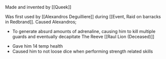 Made and invented by [[Queek]]

Was first used by [[Alexandros Deguilliere]] during [[Event, Raid on barracks in Redbrand]].
Caused Alexandros;
- To generate absurd amounts of adrenaline, causing him to kill multiple guards and eventually decapitate The Reeve [[Raul Lion (Deceased)]]
* Gave him 14 temp health
* Caused him to not loose dice when performing strength related skills